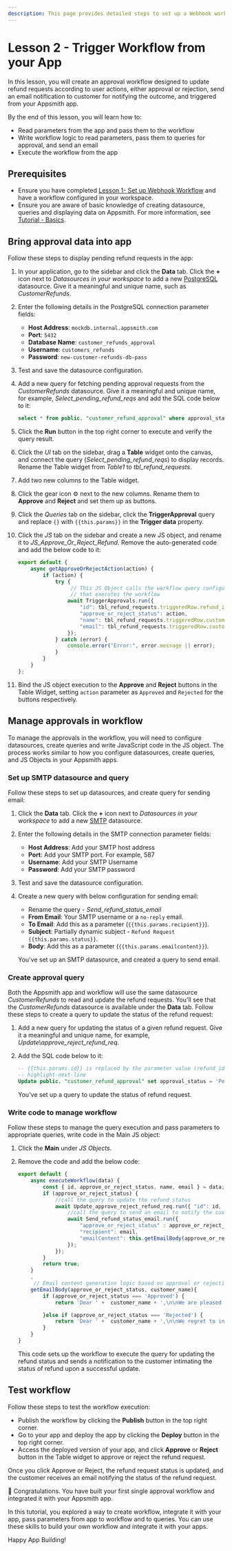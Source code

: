 ```yaml
---
description: This page provides detailed steps to set up a Webhook workflow on Appsmith.
---
```


# Lesson 2 - Trigger Workflow from your App

In this lesson, you will create an approval workflow designed to update refund requests according to user actions, either approval or rejection, send an email notification to customer for notifying the outcome, and triggered from your Appsmith app.

By the end of this lesson, you will learn how to:

* Read parameters from the app and pass them to the workflow
* Write workflow logic to read parameters, pass them to queries for approval, and send an email
* Execute the workflow from the app

## Prerequisites
* Ensure you have completed [Lesson 1- Set up Webhook Workflow](/workflows/tutorials/set-up-webhook-workflow) and have a workflow configured in your workspace.
* Ensure you are aware of basic knowledge of creating datasource, queries and displaying data on Appsmith. For more information, see [Tutorial - Basics](/getting-started/tutorials/start-building).

## Bring approval data into app

Follow these steps to display pending refund requests in the app:

1. In your application, go to the sidebar and click the **Data** tab. Click the **+** icon next to _Datasources in your workspace_ to add a new [PostgreSQL](/connect-data/reference/querying-postgres) datasource. Give it a meaningful and unique name, such as _CustomerRefunds_.

2. Enter the following details in the PostgreSQL connection parameter fields:
    * **Host Address**: `mockdb.internal.appsmith.com`
    * **Port**: `5432`
    * **Database Name**: `customer_refunds_approval`
    * **Username**: `customers_refunds`
    * **Password**: `new-customer-refunds-db-pass`

3. Test and save the datasource configuration.

4. Add a new query for fetching pending approval requests from the _CustomerRefunds_ datasource. Give it a meaningful and unique name, for example, _Select\_pending\_refund\_reqs_ and add the SQL code below to it:
    ```sql
    select * from public. "customer_refund_approval" where approval_status = 'Pending';
    ```

5. Click the **Run** button in the top right corner to execute and verify the query result.

6. Click the _UI_ tab on the sidebar, drag a **Table** widget onto the canvas, and connect the query (_Select\_pending\_refund\_reqs_) to display records. Rename the Table widget from _Table1_ to _tbl\_refund\_requests_.

7. Add two new columns to the Table widget.

8. Click the gear icon ⚙️ next to the new columns. Rename them to **Approve** and **Reject** and set them up as buttons.

9. Click the _Queries_ tab on the sidebar, click the **TriggerApproval** query and replace `{}` with `{{this.params}}` in the **Trigger data** property.

10. Click the _JS_ tab on the sidebar and create a new JS object, and rename it to _JS\_Approve\_Or\_Reject\_Refund_. Remove the auto-generated code and add the below code to it:
    ```javascript
    export default {
        async getApproveOrRejectAction(action) {
            if (action) {
                try {
                     // This JS Object calls the workflow query configured in your app
                     // that executes the workflow
                    await TriggerApprovals.run({
                        "id": tbl_refund_requests.triggeredRow.refund_id,
                        "approve_or_reject_status": action,
                        "name": tbl_refund_requests.triggeredRow.customer_name,
					    "email": tbl_refund_requests.triggeredRow.customer_email
                    });
                } catch (error) {
                    console.error("Error:", error.message || error);
                }
            }
        }
    };
    ```

11. Bind the JS object execution to the **Approve** and **Reject** buttons in the Table Widget, setting `action` parameter as `Approved` and `Rejected` for the buttons respectively.


## Manage approvals in workflow

To manage the approvals in the workflow, you will need to configure datasources, create queries and write JavaScript code in the JS object. The process works similar to how you configure datasources, create queries, and JS Objects in your Appsmith apps.

### Set up SMTP datasource and query

Follow these steps to set up datasources, and create query for sending email:

1. Click the **Data** tab. Click the **+** icon next to _Datasources in your workspace_ to add a new [SMTP](/connect-data/reference/using-smtp) datasource.

2. Enter the following details in the SMTP connection parameter fields:
    * **Host Address**: Add your SMTP host address
    * **Port**: Add your SMTP port. For example, 587
    * **Username**: Add your SMTP Username
    * **Password**: Add your SMTP password

3. Test and save the datasource configuration.

4. Create a new query with below configuration for sending email:
    * Rename the query - _Send\_refund\_status\_email_
    - **From Email**: Your SMTP username or a `no-reply` email.
    - **To Email**: Add this as a parameter (`{{this.params.recipient}}`).
    - **Subject**: Partially dynamic subject - `Refund Request {{this.params.status}}`.
    - **Body**: Add this as a parameter (`{{this.params.emailcontent}}`).

    You've set up an SMTP datasource, and created a query to send email.

### Create approval query

Both the Appsmith app and workflow will use the same datasource _CustomerRefunds_ to read and update the refund requests. You'll see that the _CustomerRefunds_ datasource is available under the **Data** tab. Follow these steps to create a query to update the status of the refund request:

1. Add a new query for updating the status of a given refund request. Give it a meaningful and unique name, for example, _Update\approve\_reject\_refund\_req_.

2. Add the SQL code below to it:
    ```sql
    -- {{this.params.id}} is replaced by the parameter value (refund_id). 
    -- highlight-next-line
    Update public. "customer_refund_approval" set approval_status = 'Pending' where refund_id = {{this.params.id}}
    ```
    You've set up a query to update the status of refund request.

### Write code to manage workflow

Follow these steps to manage the query execution and pass parameters to appropriate queries, write code in the Main JS object:

1. Click the **Main** under _JS Objects_.

2. Remove the code and add the below code:

    ```javascript
    export default {
        async executeWorkflow(data) {
            const { id, approve_or_reject_status, name, email } = data;
            if (approve_or_reject_status) {
                //call the query to update the refund status
                await Update_approve_reject_refund_req.run({ "id": id, "status": approve_or_reject_status }).then(async (response) => {
                    //call the query to send an email to notify the customer
                    await Send_refund_status_email.run({
                        "approve_or_reject_status" : approve_or_reject_status,
                        "recipient": email,
                        "emailContent": this.getEmailBody(approve_or_reject_status, name)
                    });
                });
            } 
            return true;
        }
        , 
         // Email content generation logic based on approval or rejection action
        getEmailBody(approve_or_reject_status, customer_name){
            if (approve_or_reject_status === 'Approved') {
                return 'Dear ' +  customer_name + ',\n\nWe are pleased to inform you that your refund request has been approved. The refunded amount will be processed and credited to your account shortly.\n\nThank you for your patience and understanding.\n\nSincerely,\nThe Customer Support Team'

            }else if (approve_or_reject_status === 'Rejected') {
                return 'Dear ' +  customer_name + ',\n\nWe regret to inform you that your refund request has been denied. If you have any questions or concerns, please contact our customer support team.\n\nThank you for your understanding.\n\nSincerely,\nThe Customer Support Team'
            }
        }
    }
    ```
    This code sets up the workflow to execute the query for updating the refund status and sends a notification to the customer intimating the status of refund upon a successful update.

## Test workflow 

Follow these steps to test the workflow execution:

* Publish the workflow by clicking the **Publish** button in the top right corner.
* Go to your app and deploy the app by clicking the **Deploy** button in the top right corner.
* Access the deployed version of your app, and click **Approve** or **Reject** button in the Table widget to approve or reject the refund request.

Once you click Approve or Reject, the refund request status is updated, and the customer receives an email notifying the status of the refund request.

🚩 Congratulations. You have built your first single approval workflow and integrated it with your Appsmith app.

In this tutorial, you explored a way to create workflow, integrate it with your app, pass parameters from app to workflow and to queries. You can use these skills to build your own workflow and integrate it with your apps.

Happy App Building!